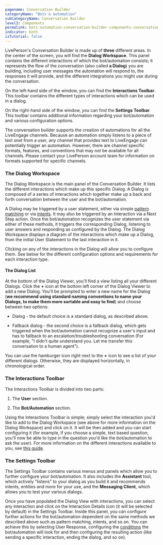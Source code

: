 ```yaml
---
pagename: Conversation Builder
categoryName: "Bots & automation"
subCategoryName: Conversation Builder
level3: Components
permalink: bots-automation-conversation-builder-components-conversation-builder.html
indicator: both
isTutorial: false
---
```


LivePerson's Conversation Builder is made up of **three** different areas. In the center of the screen, you will find the **Dialog Workspace**. This panel contains the different interactions of which the bot/automation consists; it represents the flow of the conversation (also called **a Dialog**) you are building, including user messages the automation will respond to, the responses it will provide, and the different integrations you might use during the conversation.

On the left-hand side of the window, you can find the **Interactions Toolbar**. This toolbar contains the different types of interactions which can be used in a dialog.

On the right-hand side of the window, you can find the **Settings Toolbar**. This toolbar contains additional information regarding your bot/automation and various configuration options.

<div class="important">The conversation builder supports the creation of automations for all the LiveEngage channels. Because an automation simply listens to a piece of text snet from a user, any channel that provides text to LiveEngage can potentially trigger an automation. However, there are channel specific formats, features, and conventions that may not be available for all channels. Please contact your LivePerson account team for information on formats supported for specific channels.</div>

### The Dialog Workspace

The Dialog Workspace is the main panel of the Conversation Builder. It lists the different interactions which make up this specific Dialog. A Dialog is composed of a series of interactions which together make up a back and forth conversation between the user and the bot/automation.

A Dialog may be triggered by a user statement, either via simple [pattern matching](conversation-builder-components-conditions.html#pattern-matching) or via [intents](conversation-builder-components-intent-builder-overview.html). It may also be triggered by an Interaction via a Next Step action. Once the bot/automation recognizes the user statement via either of these methods, it triggers the corresponding Dialog, listening to user answers and responding as configured by the Dialog. The Dialog Workspace displays a diagram of the interactions which make up a Dialog, from the initial User Statement to the last interaction in it.

Clicking on any of the interactions in the Dialog will allow you to configure them. See below for the different configuration options and requirements for each interaction type.

#### The Dialog List

At the bottom of the Dialog Viewer, you'll find a view listing all your different Dialogs. Click the **+** icon at the bottom left corner of the Dialog Viewer to add a new Dialog. You'll be prompted to enter a new name for the Dialog (**we recommend using standard naming conventions to name your Dialogs, to make them more sortable and easy to find**) and choose between two options:

* Dialog - the default choice is a standard dialog, as described above.

* Fallback dialog - the second choice is a fallback dialog, which gets triggered when the bot/automation cannot recognize a user's input and has to fallback to an escalation/troubleshooting conversation (For example, "I didn't quite understand you. Let me transfer this conversation to a human agent").

You can use the hamburger icon right next to the **+** icon to see a list of your different dialogs. Otherwise, they are displayed horizontally, in chronological order.

### The Interactions Toolbar

The Interactions Toolbar is divided into two parts:

1) The **User** section.

2) The **Bot/Automation** section.

Using the Interactions Toolbar is simple; simply select the interaction you'd like to add to the Dialog Workspace (see above for more information on the Dialog Workspace) and click on it. It will be then added and you can start configuring it (for example, if you choose a simple, text based question, you'll now be able to type in the question you'd like the bot/automation to ask the user). For more information on the different interactions available to you, see [this guide](conversation-builder-components-interactions.html).

### The Settings Toolbar

The Settings Toolbar contains various menus and panels which allow you to further configure your bot/automation. It also includes the **Assistant** tool, which actively "listens" to your dialog as you build it and recommends intents, entities and more for your use, and the **Messaging Client**, which allows you to test your various dialogs.

Once you have populated the Dialog View with interactions, you can select any interaction and click on the Interaction Details icon (it will be selected by default) in the Settings Toolbar. Inside this panel, you can configure further actions for the bot/automation dependent on the same methods we described above such as pattern matching, intents, and so on. You can achieve this by selecting User Response, configuring the [conditions](conversation-builder-components-conditions.html) the bot/automation will look for and then configuring the resulting action (like sending a specific interaction, ending the dialog, and so on).
